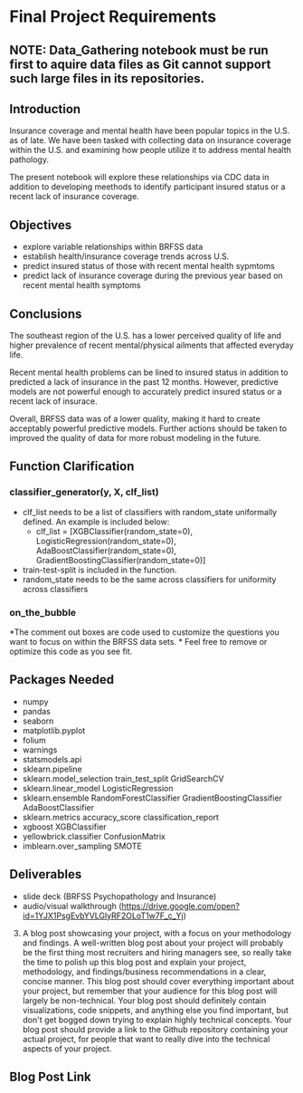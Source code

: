 
#  Final Project Requirements

## NOTE: Data_Gathering notebook must be run first to aquire data files as Git cannot support such large files in its repositories.

## Introduction

Insurance coverage and mental health have been popular topics in the U.S. as of late. We have been tasked with collecting data on insurance coverage within the U.S. and examining how people utilize it to address mental health pathology. 

The present notebook will explore these relationships via CDC data in addition to developing meethods to identify participant insured status or a recent lack of insurance coverage. 

## Objectives

* explore variable relationships within BRFSS data
* establish health/insurance coverage trends across U.S.
* predict insured status of those with recent mental health sypmtoms
* predict lack of insurance coverage during the previous year based on recent mental health symptoms

## Conclusions

The southeast region of the U.S. has a lower perceived quality of life and higher prevalence of recent mental/physical ailments that affected everyday life. 

Recent mental health problems can be lined to insured status in addition to predicted a lack of insurance in the past 12 months. However, predictive models are not powerful enough to accurately predict insured status or a recent lack of insurace.

Overall, BRFSS data was of a lower quality, making it hard to create acceptably powerful predictive models. Further actions should be taken to improved the quality of data for more robust modeling in the future. 

## Function Clarification

### classifier_generator(y, X, clf_list)

* clf_list needs to be a list of classifiers with random_state uniformally defined. An example is included below:
    * clf_list = [XGBClassifier(random_state=0), LogisticRegression(random_state=0), 
            AdaBoostClassifier(random_state=0), GradientBoostingClassifier(random_state=0)]
* train-test-split is included in the function. 
* random_state needs to be the same across classifiers for uniformity across classifiers

### on_the_bubble

*The comment out boxes are code used to customize the questions you want to focus on within the BRFSS data sets.
    * Feel free to remove or optimize this code as you see fit. 

## Packages Needed

* numpy
* pandas
* seaborn
* matplotlib.pyplot
* folium
* warnings
* statsmodels.api
* sklearn.pipeline
* sklearn.model_selection 
    train_test_split
    GridSearchCV
* sklearn.linear_model
        LogisticRegression
* sklearn.ensemble
    RandomForestClassifier
    GradientBoostingClassifier
    AdaBoostClassifier
* sklearn.metrics
    accuracy_score
    classification_report
* xgboost
    XGBClassifier
* yellowbrick.classifier 
    ConfusionMatrix
* imblearn.over_sampling
    SMOTE

## Deliverables

* slide deck (BRFSS Psychopathology and Insurance)
* audio/visual walkthrough (https://drive.google.com/open?id=1YJX1PsgEvbYVLGlyRF2OLoT1w7F_c_Yj)

    
3. A blog post showcasing your project, with a focus on your methodology and findings. A well-written blog post about your project will probably be the first thing most recruiters and hiring managers see, so really take the time to polish up this blog post and explain your project, methodology, and findings/business recommendations in a clear, concise manner. This blog post should cover everything important about your project, but remember that your audience for this blog post will largely be non-technical. Your blog post should definitely contain visualizations, code snippets, and anything else you find important, but don't get bogged down trying to explain highly technical concepts. Your blog post should provide a link to the Github repository containing your actual project, for people that want to really dive into the technical aspects of your project.


## Blog Post Link


